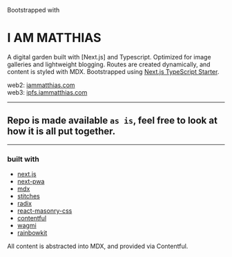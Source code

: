 Bootstrapped with 

# I AM MATTHIAS

A digital garden built with [Next.js] and Typescript. Optimized for image galleries and lightweight blogging. Routes are created dynamically, and content is styled with MDX. Bootstrapped using [Next.js TypeScript Starter](https://github.com/jpedroschmitz/typescript-nextjs-starter).

web2: [iammatthias.com](https://iammatthias.com)  
web3: [ipfs.iammatthias.com](https://ipfs.iammatthias.com)

---

## Repo is made available `as is`, feel free to look at how it is all put together.

---

### built with 
- [next.js](https://nextjs.org)  
- [next-pwa](https://www.npmjs.com/package/next-pwa)  
- [mdx](https://mdxjs.com)  
- [stitches](https://stitches.dev)
- [radix](https://www.radix-ui.com)  
- [react-masonry-css](https://www.npmjs.com/package/react-masonry-css)
- [contentful](https://www.contentful.com)  
- [wagmi](https://wagmi-xyz.vercel.app)  
- [rainbowkit](https://www.npmjs.com/package/@rainbow-me/rainbowkit)

All content is abstracted into MDX, and provided via Contentful.